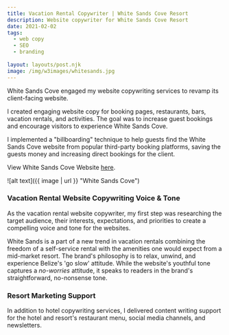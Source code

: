 ```yaml
---
title: Vacation Rental Copywriter | White Sands Cove Resort
description: Website copywriter for White Sands Cove Resort
date: 2021-02-02
tags:
  - web copy
  - SEO
  - branding
  
layout: layouts/post.njk
image: /img/w3images/whitesands.jpg
---
```

White Sands Cove engaged my website copywriting services to revamp its client-facing website.

I created engaging website copy for booking pages, restaurants, bars, vacation rentals, and activities. The goal was to increase guest bookings and encourage visitors to experience White Sands Cove.

I implemented a "billboarding" technique to help guests find the White Sands Cove website from popular third-party booking platforms, saving the guests money and increasing direct bookings for the client.

View White Sands Cove Website [here](https://www.whitesandscove.com/).

![alt text]({{ image | url }} "White Sands Cove")

### Vacation Rental Website Copywriting Voice & Tone

As the vacation rental website copywriter, my first step was researching the target audience, their interests, expectations, and priorities to create a compelling voice and tone for the websites.

White Sands is a part of a new trend in vacation rentals combining the freedom of a self-service rental with the amenities one would expect from a mid-market resort. The brand's philosophy is to relax, unwind, and experience Belize's 'go slow' attitude. While the website's youthful tone captures a *no-worries* attitude, it speaks to readers in the brand's straightforward, no-nonsense tone.

### Resort Marketing Support

In addition to hotel copywriting services, I delivered content writing support for the hotel and resort's restaurant menu, social media channels, and newsletters.

